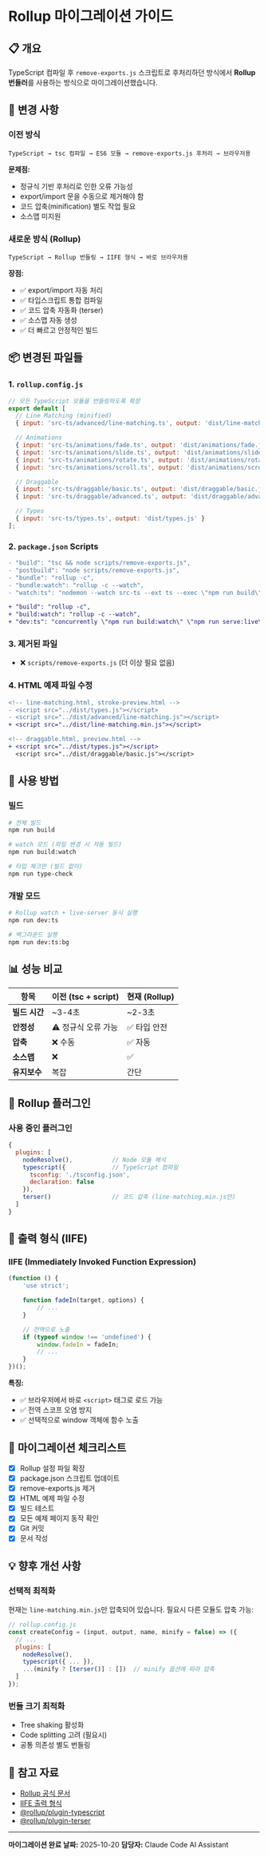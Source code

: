 # Rollup 마이그레이션 가이드

## 📋 개요

TypeScript 컴파일 후 `remove-exports.js` 스크립트로 후처리하던 방식에서 **Rollup 번들러**를 사용하는 방식으로 마이그레이션했습니다.

## 🔄 변경 사항

### 이전 방식
```
TypeScript → tsc 컴파일 → ES6 모듈 → remove-exports.js 후처리 → 브라우저용
```

**문제점:**
- 정규식 기반 후처리로 인한 오류 가능성
- export/import 문을 수동으로 제거해야 함
- 코드 압축(minification) 별도 작업 필요
- 소스맵 미지원

### 새로운 방식 (Rollup)
```
TypeScript → Rollup 번들링 → IIFE 형식 → 바로 브라우저용
```

**장점:**
- ✅ export/import 자동 처리
- ✅ 타입스크립트 통합 컴파일
- ✅ 코드 압축 자동화 (terser)
- ✅ 소스맵 자동 생성
- ✅ 더 빠르고 안정적인 빌드

## 📦 변경된 파일들

### 1. `rollup.config.js`
```javascript
// 모든 TypeScript 모듈을 번들링하도록 확장
export default [
  // Line Matching (minified)
  { input: 'src-ts/advanced/line-matching.ts', output: 'dist/line-matching.min.js' },

  // Animations
  { input: 'src-ts/animations/fade.ts', output: 'dist/animations/fade.js' },
  { input: 'src-ts/animations/slide.ts', output: 'dist/animations/slide.js' },
  { input: 'src-ts/animations/rotate.ts', output: 'dist/animations/rotate.js' },
  { input: 'src-ts/animations/scroll.ts', output: 'dist/animations/scroll.js' },

  // Draggable
  { input: 'src-ts/draggable/basic.ts', output: 'dist/draggable/basic.js' },
  { input: 'src-ts/draggable/advanced.ts', output: 'dist/draggable/advanced.js' },

  // Types
  { input: 'src-ts/types.ts', output: 'dist/types.js' }
];
```

### 2. `package.json` Scripts
```diff
- "build": "tsc && node scripts/remove-exports.js",
- "postbuild": "node scripts/remove-exports.js",
- "bundle": "rollup -c",
- "bundle:watch": "rollup -c --watch",
- "watch:ts": "nodemon --watch src-ts --ext ts --exec \"npm run build\"",

+ "build": "rollup -c",
+ "build:watch": "rollup -c --watch",
+ "dev:ts": "concurrently \"npm run build:watch\" \"npm run serve:live\"",
```

### 3. 제거된 파일
- ❌ `scripts/remove-exports.js` (더 이상 필요 없음)

### 4. HTML 예제 파일 수정
```diff
<!-- line-matching.html, stroke-preview.html -->
- <script src="../dist/types.js"></script>
- <script src="../dist/advanced/line-matching.js"></script>
+ <script src="../dist/line-matching.min.js"></script>

<!-- draggable.html, preview.html -->
+ <script src="../dist/types.js"></script>
  <script src="../dist/draggable/basic.js"></script>
```

## 🚀 사용 방법

### 빌드
```bash
# 전체 빌드
npm run build

# watch 모드 (파일 변경 시 자동 빌드)
npm run build:watch

# 타입 체크만 (빌드 없이)
npm run type-check
```

### 개발 모드
```bash
# Rollup watch + live-server 동시 실행
npm run dev:ts

# 백그라운드 실행
npm run dev:ts:bg
```

## 📊 성능 비교

| 항목 | 이전 (tsc + script) | 현재 (Rollup) |
|------|---------------------|---------------|
| **빌드 시간** | ~3-4초 | ~2-3초 |
| **안정성** | ⚠️ 정규식 오류 가능 | ✅ 타입 안전 |
| **압축** | ❌ 수동 | ✅ 자동 |
| **소스맵** | ❌ | ✅ |
| **유지보수** | 복잡 | 간단 |

## 🔧 Rollup 플러그인

### 사용 중인 플러그인
```javascript
{
  plugins: [
    nodeResolve(),           // Node 모듈 해석
    typescript({             // TypeScript 컴파일
      tsconfig: './tsconfig.json',
      declaration: false
    }),
    terser()                 // 코드 압축 (line-matching.min.js만)
  ]
}
```

## 📝 출력 형식 (IIFE)

### IIFE (Immediately Invoked Function Expression)
```javascript
(function () {
    'use strict';

    function fadeIn(target, options) {
        // ...
    }

    // 전역으로 노출
    if (typeof window !== 'undefined') {
        window.fadeIn = fadeIn;
        // ...
    }
})();
```

**특징:**
- ✅ 브라우저에서 바로 `<script>` 태그로 로드 가능
- ✅ 전역 스코프 오염 방지
- ✅ 선택적으로 window 객체에 함수 노출

## 🎯 마이그레이션 체크리스트

- [x] Rollup 설정 파일 확장
- [x] package.json 스크립트 업데이트
- [x] remove-exports.js 제거
- [x] HTML 예제 파일 수정
- [x] 빌드 테스트
- [x] 모든 예제 페이지 동작 확인
- [x] Git 커밋
- [x] 문서 작성

## 💡 향후 개선 사항

### 선택적 최적화
현재는 `line-matching.min.js`만 압축되어 있습니다. 필요시 다른 모듈도 압축 가능:

```javascript
// rollup.config.js
const createConfig = (input, output, name, minify = false) => ({
  // ...
  plugins: [
    nodeResolve(),
    typescript({ ... }),
    ...(minify ? [terser()] : [])  // minify 옵션에 따라 압축
  ]
});
```

### 번들 크기 최적화
- Tree shaking 활성화
- Code splitting 고려 (필요시)
- 공통 의존성 별도 번들링

## 🔗 참고 자료

- [Rollup 공식 문서](https://rollupjs.org/)
- [IIFE 출력 형식](https://rollupjs.org/configuration-options/#output-format)
- [@rollup/plugin-typescript](https://github.com/rollup/plugins/tree/master/packages/typescript)
- [@rollup/plugin-terser](https://github.com/rollup/plugins/tree/master/packages/terser)

---

**마이그레이션 완료 날짜:** 2025-10-20
**담당자:** Claude Code AI Assistant
